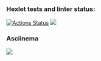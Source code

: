 ### Hexlet tests and linter status:
[![Actions Status](https://github.com/Ekweenox49/php-project-lvl2/workflows/hexlet-check/badge.svg)](https://github.com/Ekweenox49/php-project-lvl2/actions)
<a href="https://codeclimate.com/github/codeclimate/codeclimate/maintainability"><img src="https://api.codeclimate.com/v1/badges/a99a88d28ad37a79dbf6/maintainability" /></a>
### Asciinema
<a href="https://asciinema.org/a/ZdVqJVprmqmpMB4xNiCDldonI" target="_blank"><img src="https://asciinema.org/a/ZdVqJVprmqmpMB4xNiCDldonI.svg" /></a>
